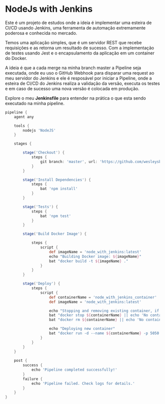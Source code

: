 # NodeJs with Jenkins
Este é um projeto de estudos onde a ideia é implementar uma esteira de CI/CD usando Jenkins, uma ferramenta de automação extremamente poderosa e conhecida no mercado.

Temos uma aplicação simples, que é um servidor REST que recebe requisições e as retorna um resultado de sucesso. Com a implementação de testes usando Jest e o encapsulamento da aplicação em um container do Docker.

A ideia é que a cada merge na minha branch master a Pipeline seja executada, onde eu uso o GitHub Webhook para disparar uma request ao meu servidor do Jenkins e ele é resposável por iniciar a Pipeline, onde a esteira de CI/CD do Jenkins realiza a validação da versão, executa os testes e em caso de sucesso uma nova versão é colocada em produção.

Explore o meu **Jenkinsfile** para entender na prática o que esta sendo executado na minha pipeline.

```groovy
pipeline {
    agent any

    tools {
        nodejs 'NodeJS'
    }

    stages {

        stage('Checkout') {
            steps {
                git branch: 'master', url: 'https://github.com/wesleysbmartins/node_with_jenkins.git'
            }
        }

        stage('Install Dependencies') {
            steps {
                bat 'npm install'
            }
        }

        stage('Tests') {
            steps {
                bat 'npm test'
            }
        }

        stage('Build Docker Image') {

            steps {
                script {
                    def imageName = 'node_with_jenkins:latest'
                    echo "Building Docker image: ${imageName}"
                    bat "docker build -t ${imageName} ."
                }
            }
        }

        stage('Deploy') {
            steps {
                script {
                    def containerName = 'node_with_jenkins_container'
                    def imageName = 'node_with_jenkins:latest'

                    echo "Stopping and removing existing container, if any"
                    bat "docker stop ${containerName} || echo 'No container to stop'"
                    bat "docker rm ${containerName} || echo 'No container to remove'"

                    echo "Deploying new container"
                    bat "docker run -d --name ${containerName} -p 5050:5050 ${imageName}"
                }
            }
        }
    }
    
    post {
        success {
            echo 'Pipeline completed successfully!'
        }
        failure {
            echo 'Pipeline failed. Check logs for details.'
        }
    }
}
```